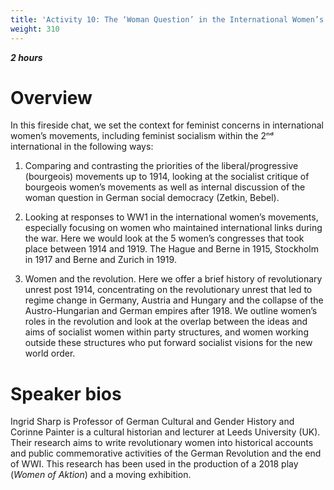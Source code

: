 ```yaml
---
title: 'Activity 10: The ‘Woman Question’ in the International Women’s Organisations 1888 - 1919'
weight: 310
---
```


***2 hours***

# Overview

In this fireside chat, we set the context for feminist concerns in international women’s
movements, including feminist socialism within the 2ⁿᵈ international in the following
ways:

1. Comparing and contrasting the priorities of the liberal/progressive (bourgeois)
movements up to 1914, looking at the socialist critique of bourgeois women’s
movements as well as internal discussion of the woman question in German
social democracy (Zetkin, Bebel).

2. Looking at responses to WW1 in the international women’s movements,
especially focusing on women who maintained international links during the
war. Here we would look at the 5 women’s congresses that took place
between 1914 and 1919. The Hague and Berne in 1915, Stockholm in 1917
and Berne and Zurich in 1919.

3. Women and the revolution. Here we offer a brief history of revolutionary
unrest post 1914, concentrating on the revolutionary unrest that led to regime
change in Germany, Austria and Hungary and the collapse of the Austro-Hungarian
and German empires after 1918. We outline women’s roles in the
revolution and look at the overlap between the ideas and aims of socialist
women within party structures, and women working outside these structures
who put forward socialist visions for the new world order.

# Speaker bios

Ingrid Sharp is Professor of German Cultural and Gender History and Corinne
Painter is a cultural historian and lecturer at Leeds University (UK). Their research
aims to write revolutionary women into historical accounts and public
commemorative activities of the German Revolution and the end of WWI. This
research has been used in the production of a 2018 play (*Women of Aktion*) and a
moving exhibition.
